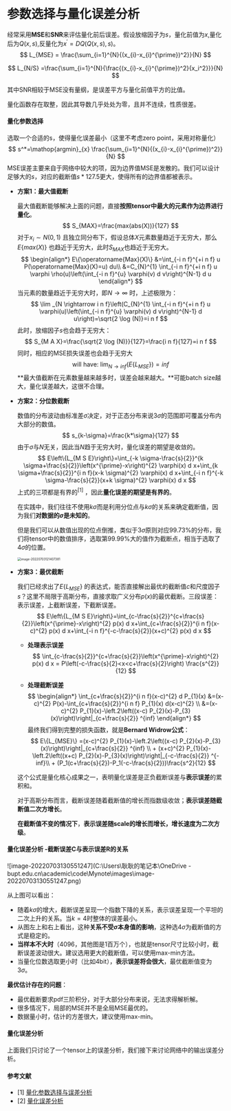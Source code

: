 # 参数选择与量化误差分析

经常采用**MSE**和**SNR**来评估量化前后误差。假设放缩因子为$s$，量化前值为$x$,量化后为$Q(x,s)$,反量化为$x^{\prime}=DQ(Q(x,s),s)$。
$$
L_{MSE} = \frac{\sum_{i=1}^{N}{(x_{i}-x_{i}^{\prime})^2}}{N}
$$

$$
L_{N/S} =\frac{\sum_{i=1}^{N}{\frac{(x_{i}-x_{i}^{\prime})^2}{x_i^2}}}{N}
$$

其中SNR相较于MSE没有量纲，是误差平方与量化前值平方的比值。

量化函数存在取整，因此其导数几乎处处为零，且并不连续，性质很差。

#### 量化参数选择

选取一个合适的s，使得量化误差最小（这里不考虑zero point，采用对称量化）
$$
s^*=\mathop{argmin}_{x} \frac{\sum_{i=1}^{N}{(x_{i}-x_{i}^{\prime})^2}}{N}
$$
MSE误差主要来自于网络中较大的项，因为边界值MSE是发散的。我们可以设计足够大的$s$，对应的截断值$s*127.5$更大，使得所有的边界值都被表示。

- **方案1：最大值截断**

  最大值截断能够解决上面的问题，直接**按照tensor中最大的元素作为边界进行量化**。
  $$
  S_{MAX}=\frac{max(abs(X))}{127}
  $$
  对于$x_{i}\sim N(0,1)$ 且独立同分布下，假设总体$X$元素数量趋近于无穷大，那么$E\{{max(X)}\}$ 也趋近于无穷大，此时$S_{MAX}$也趋近于无穷大。
  $$
  \begin{align*}
  E\{\operatorname{Max}(X)\} &=\int_{-i n f}^{+i n f} u P(\operatorname{Max}(X)=u) du\\
  &=C_{N}^{1} \int_{-i n f}^{+i n f} u \varphi \rho(u)\left(\int_{-i n f}^{u} \varphi(v) d v\right)^{N-1} d u
  \end{align*}
  $$
  当元素的数量趋近于无穷大时，即$N\to\infty$ 时，上述极限为：
  $$
  \lim _{N \rightarrow i n f}\left(C_{N}^{1} \int_{-i n f}^{+i n f} u \varphi(u)\left(\int_{-i n f}^{u} \varphi(v) d v\right)^{N-1} d u\right)=\sqrt{2 \log (N)}=i n f
  $$
  此时，放缩因子$s$也会趋于无穷大：
  $$
  S_{M A X}=\frac{\sqrt{2 \log (N)}}{127}=\frac{i n f}{127}=i n f
  $$
  同时，相应的MSE损失误差也会趋于无穷大
  $$
  \text { will have: } \lim _{N \rightarrow inf }\left(E\left\{L_{M S E}\right\}\right)= inf
  $$
  **最大值截断在元素数量越来越多时，误差会越来越大。**可能batch size越大，量化误差越大，这很不合理。

- **方案2：分位数截断**

  数值的分布波动由标准差$\sigma$决定，对于正态分布来说$3\sigma$的范围即可覆盖分布内大部分的数值。
  $$
  s_{k-\sigma}=\frac{k*\sigma}{127}
  $$
  由于$\sigma$与$N$无关，因此当$N$趋于无穷大时，量化误差的期望是收敛的。
  $$
  E\left\{L_{M S E}\right\}=\int_{-k \sigma-\frac{s}{2}}^{k \sigma+\frac{s}{2}}\left(x^{\prime}-x\right)^{2} \varphi(x) d x+\int_{k \sigma+\frac{s}{2}}^{i n f}(x-k \sigma)^{2} \varphi(x) d x+\int_{-i n f}^{-k \sigma-\frac{s}{2}}(x+k \sigma)^{2} \varphi(x) d x
  $$
  上式的三项都是有界的<sup>[1]</sup> ，因此**量化误差的期望是有界的**。

  在实践中，我们往往不使用$k\sigma$而是利用分位点与$k\sigma$的关系来确定截断值，因为我们**对数据的$\sigma$是未知的**。

  但是我们可以从数值出现的位点倒推，类似于$3\sigma$原则对应$99.73\%$的分布，我们将tensor中的数值排序，选取第$99.99\%$大的值作为截断点，相当于选取了$4\sigma$的位置。

  <img src="C:\Users\耿耿的笔记本\OneDrive - bupt.edu.cn\academic\code\Mynote\images\image-20220703121407381.png" alt="image-20220703121407381" style="zoom: 50%;" />

- **方案3：最优截断**

  我们已经求出了$E\{L_{MSE}\}$ 的表达式，能否直接解出最优的截断值$c$和尺度因子$s$？这里不局限于高斯分布，直接求取广义分布$p(x)$的最优截断。三段误差：表示误差，上截断误差，下截断误差。
  $$
  E\left\{L_{M S E}\right\}=\int_{c-\frac{s}{2}}^{c+\frac{s}{2}}\left(x^{\prime}-x\right)^{2} p(x) d x+\int_{c+\frac{s}{2}}^{i n f}(x-c)^{2} p(x) d x+\int_{-i n f}^{-c-\frac{s}{2}}(x+c)^{2} p(x) d x
  $$

  - **处理表示误差**
    $$
    \int_{c-\frac{s}{2}}^{c+\frac{s}{2}}\left(x^{\prime}-x\right)^{2} p(x) d x = P\left(-c-\frac{s}{2}<x<c+\frac{s}{2}\right) \frac{s^{2}}{12}
    $$

  - **处理截断误差**
    $$
    \begin{align*}
    \int_{c+\frac{s}{2}}^{i n f}(x-c)^{2} d P_{1}(x) &=(x-c)^{2} P(x)-\int_{c+\frac{s}{2}}^{i n f} P_{1}(x) d(x-c)^{2} \\
    &=(x-c)^{2} P_{1}(x)-\left.2\left((x-c) P_{2}(x)-P_{3}(x)\right)\right|_{c+\frac{s}{2}} ^{inf}
    \end{align*}
    $$
    最终我们得到完整的损失函数，就是**Bernard Widrow公式**：
    $$
    E\{L_{MSE}\} =(x-c)^{2} P_{1}(x)-\left.2\left((x-c) P_{2}(x)-P_{3}(x)\right)\right|_{c+\frac{s}{2}} ^{inf} \\ + (x+c)^{2} P_{1}(x)-\left.2\left((x+c) P_{2}(x)-P_{3}(x)\right)\right|_{-c-\frac{s}{2}} ^{-inf}\\ + (P_1(c+\frac{s}{2})-P_1(-c-\frac{s}{2}))\frac{s^2}{12}
    $$

  这个公式是量化核心成果之一，表明量化误差是正负截断误差与**表示误差**的累积和。  

  对于高斯分布而言，截断误差随着截断值的增长而指数级收敛；**表示误差随截断值二次方增长**。

  **在截断值不变的情况下**，**表示误差随scale的增长而增长，增长速度为二次方级**。

#### 量化误差分析 -截断误差C与表示误差R的关系

![image-20220703130551247](C:\Users\耿耿的笔记本\OneDrive - bupt.edu.cn\academic\code\Mynote\images\image-20220703130551247.png)

从上图可以看出：

- 随着$k\sigma$的增大，截断误差呈现一个指数下降的关系，表示误差呈现一个平坦的二次上升的关系。当$k=4$时整体的误差最小。
- 从图左上和右上看出，这种**关系不受$\sigma$本身值的影响**，这种选$4\sigma$为截断值的方式是稳定的。
- **当样本不大时**（4096，其他图是1百万个），也就是tensor尺寸比较小时，截断误差波动很大。建议选用更大的截断值，可以使用max-min方法。
- 当量化位数选取更小时（比如4bit），**表示误差将会很大**，最优截断值变为$3\sigma$。

**最优估计存在的问题**：

- 最优截断要求pdf三阶积分，对于大部分分布来说，无法求得解析解。
- 很多情况下，局部的MSE并不是全局MSE最优的。
- 数据量小时，估计的方差很大，建议使用max-min。

#### 量化误差分析

上面我们只讨论了一个tensor上的误差分析，我们接下来讨论网络中的输出误差分析。



#### 参考文献

- [1] [量化参数选择与误差分析](https://www.bilibili.com/video/BV1QF41157aM?share_source=copy_web)
- [2] [量化误差分析](https://www.bilibili.com/video/BV1V94y117Ej?share_source=copy_web)



